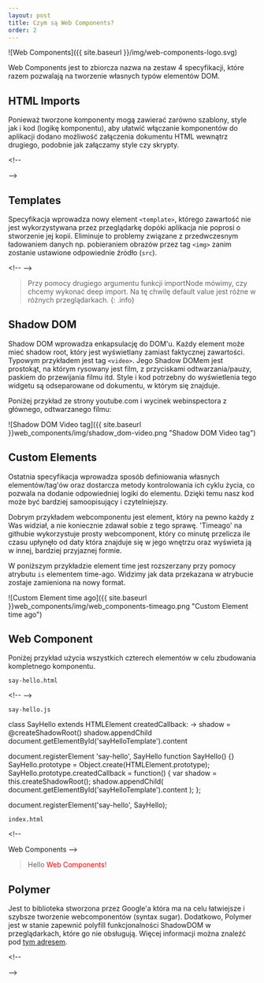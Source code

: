 ```yaml
---
layout: post
title: Czym są Web Components?
order: 2
---
```


![Web Components]({{ site.baseurl }}/img/web-components-logo.svg)

Web Components jest to zbiorcza nazwa na zestaw 4 specyfikacji, które razem
pozwalają na tworzenie własnych typów elementów DOM.

## HTML Imports

Ponieważ tworzone komponenty mogą zawierać zarówno szablony, style jak i kod (logikę komponentu), aby ułatwić włączanie komponentów do aplikacji dodano możliwość załączenia dokumentu HTML wewnątrz drugiego, podobnie jak załączamy style czy skrypty.

<prism-js language="markup" escape><!--
<link rel="import" href="components/my-tag.html">
--></prism-js>

## Templates

Specyfikacja wprowadza nowy element `<template>`, którego zawartość nie jest wykorzystywana przez przeglądarkę dopóki aplikacja nie poprosi o stworzenie jej kopii. Eliminuje to problemy związane z przedwczesnym ładowaniem danych np. pobieraniem obrazów przez tag `<img>` zanim zostanie ustawione odpowiednie źródło (`src`).

<prism-js language="markup" escape><!--
<template id="soo-reusable-div">
  <div class="info">
    <p>Div which you will meet N times</p>
    <img src="image.png">
  </div>
</template>
<script>
  var template = document.querySelector('#soo-reusable-div');
  var clone = document.importNode(template.content, true);
  document.body.appendChild(clone);
</script>
--></prism-js>

> Przy pomocy drugiego argumentu funkcji importNode mówimy, czy chcemy wykonać deep import. Na tę chwilę default value jest różne w różnych przeglądarkach.
{: .info}


## Shadow DOM

Shadow DOM wprowadza enkapsulację do DOM'u. Każdy element może mieć shadow root, który jest wyświetlany zamiast faktycznej zawartości. Typowym przykładem jest tag `<video>`. Jego Shadow DOMem jest prostokąt, na którym rysowany jest film, z przyciskami odtwarzania/pauzy, paskiem do przewijania filmu itd. Style i kod potrzebny do wyświetlenia tego widgetu są odseparowane od dokumentu, w którym się znajduje.

Poniżej przykład ze strony youtube.com i wycinek webinspectora z głównego, odtwarzanego filmu:

![Shadow DOM Video tag]({{ site.baseurl }}web_components/img/shadow_dom-video.png "Shadow DOM Video tag")


## Custom Elements

Ostatnia specyfikacja wprowadza sposób definiowania własnych elementów/tag'ów oraz dostarcza metody kontrolowania ich cyklu życia, co pozwala na dodanie odpowiedniej logiki do elementu. Dzięki temu nasz kod może być bardziej samoopisujący i czytelniejszy.

Dobrym przykładem webcomponentu jest element, który na pewno każdy z Was widział, a nie koniecznie zdawał sobie z tego sprawę. 'Timeago' na githubie wykorzystuje prosty webcomponent, który co minutę przelicza ile czasu upłynęło od daty która znajduje się w jego wnętrzu oraz wyświeta ją w innej, bardziej przyjaznej formie. 

W poniższym przykładzie element time jest rozszerzany przy pomocy atrybutu `is` elementem time-ago. Widzimy jak data przekazana w atrybucie zostaje zamieniona na nowy format.


![Custom Element time ago]({{ site.baseurl }}web_components/img/web_components-timeago.png "Custom Element time ago")


## Web Component

Poniżej przykład użycia wszystkich czterech elementów w celu zbudowania kompletnego komponentu.

`say-hello.html`

<prism-js language="markup" escape><!--
<template id="sayHelloTemplate">
  <style>
    span { color: red; }
  </style>
  <p>Hello <span><content></content></span>!</p>
</template>
<script src="say-hello.js"></script>
--></prism-js>

`say-hello.js`

<source-switcher>
<prism-js language="coffeescript">
class SayHello extends HTMLElement
  createdCallback: ->
    shadow = @createShadowRoot()
    shadow.appendChild
      document.getElementById('sayHelloTemplate').content

document.registerElement 'say-hello', SayHello
</prism-js>
<prism-js language="javascript">
function SayHello() {}
SayHello.prototype = Object.create(HTMLElement.prototype);
SayHello.prototype.createdCallback = function() {
  var shadow = this.createShadowRoot();
  shadow.appendChild(
    document.getElementById('sayHelloTemplate').content
  );
};

document.registerElement('say-hello', SayHello); 
</prism-js>
</source-switcher>

`index.html`

<prism-js language="markup" escape><!--
<link rel="import" href="say-hello.html"> 
<say-hello>Web Components</say-hello>
--></prism-js>

> Hello <span style="color: red">Web Components</span>!

## Polymer

Jest to biblioteka stworzona przez Google'a która ma na celu łatwiejsze i szybsze tworzenie webcomponentów (syntax sugar). Dodatkowo, Polymer jest w stanie zapewnić polyfill funkcjonalności ShadowDOM w przeglądarkach, które go nie obsługują. Więcej informacji można znaleźć pod [tym adresem](https://www.polymer-project.org/).

<prism-js language="markup" escape><!--
<link rel="import" href="polymer.html">

<dom-module id="say-hello">
  
  <template>
    <style>
      span { color: red; }
    </style>

    <p>Hello <span><content></content></span>!</p>
  </template>

  <script>
    Polymer({is: 'say-hello'})
  </script>
</dom-module>
--></prism-js>
